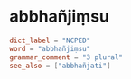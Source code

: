 # abbhañjiṃsu

``` toml
dict_label = "NCPED"
word = "abbhañjiṃsu"
grammar_comment = "3 plural"
see_also = ["abbhañjati"]
```

